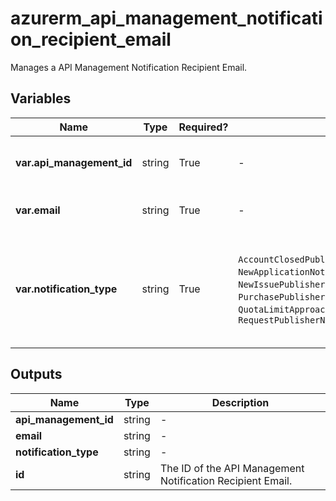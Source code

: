 # azurerm_api_management_notification_recipient_email

Manages a API Management Notification Recipient Email.

## Variables

| Name | Type | Required? |  possible values |  Description |
| ---- | ---- | --------- |  ----------- | ----------- |
| **var.api_management_id** | string | True | -  |  The ID of the API Management Service from which to create this Notification Recipient Email. Changing this forces a new API Management Notification Recipient Email to be created. | 
| **var.email** | string | True | -  |  The recipient email address. Changing this forces a new API Management Notification Recipient Email to be created. | 
| **var.notification_type** | string | True | `AccountClosedPublisher`, `BCC`, `NewApplicationNotificationMessage`, `NewIssuePublisherNotificationMessage`, `PurchasePublisherNotificationMessage`, `QuotaLimitApproachingPublisherNotificationMessage`, `RequestPublisherNotificationMessage`  |  The Notification Name to be received. Changing this forces a new API Management Notification Recipient Email to be created. Possible values are `AccountClosedPublisher`, `BCC`, `NewApplicationNotificationMessage`, `NewIssuePublisherNotificationMessage`, `PurchasePublisherNotificationMessage`, `QuotaLimitApproachingPublisherNotificationMessage`, and `RequestPublisherNotificationMessage`. | 



## Outputs

| Name | Type | Description |
| ---- | ---- | --------- | 
| **api_management_id** | string  | - | 
| **email** | string  | - | 
| **notification_type** | string  | - | 
| **id** | string  | The ID of the API Management Notification Recipient Email. | 